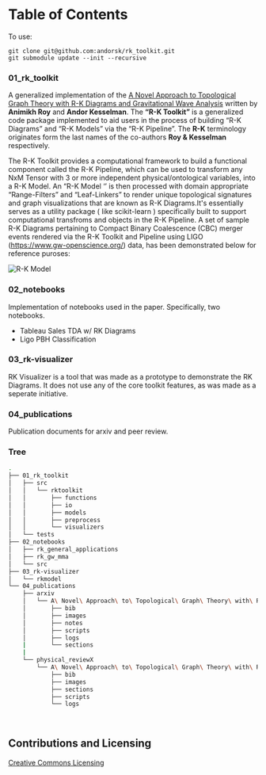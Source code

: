 # Table of Contents

To use:

```
git clone git@github.com:andorsk/rk_toolkit.git
git submodule update --init --recursive
```
### 01_rk_toolkit

A generalized implementation of the  [A Novel Approach to Topological Graph Theory with R-K Diagrams and Gravitational Wave Analysis](https://arxiv.org/abs/2201.06923) written by **Animikh Roy** and **Andor Kesselman**. The **“R-K Toolkit”** is a generalized code package implemented to aid users in the process of building “R-K Diagrams” and “R-K Models” via the “R-K Pipeline”. The **R-K** terminology originates form the last names of the co-authors **Roy & Kesselman** respectively.

The R-K Toolkit provides a computational framework to build a functional component called the R-K Pipeline, which can be used to transform any NxM Tensor with 3 or more independent physical/ontological variables, into a R-K Model. An “R-K Model ‘’ is then processed with domain appropriate “Range-Filters” and “Leaf-Linkers” to render unique topological signatures and graph visualizations that are known as R-K Diagrams.It's essentially serves as a utility package ( like scikit-learn ) specifically built to support computational transfroms and objects in
the R-K Pipeline. A set of sample R-K Diagrams pertaining to Compact Binary Coalescence (CBC) merger events rendered via the R-K Toolkit and Pipeline using LIGO (https://www.gw-openscience.org/) data, has been demonstrated below for reference puroses:

![R-K Model](https://user-images.githubusercontent.com/55942592/193401780-87de09e8-d182-4bf9-8604-c1a5938738df.gif)


### 02_notebooks

Implementation of notebooks used in the paper. Specifically, two notebooks.

* Tableau Sales TDA w/ RK Diagrams
* Ligo PBH Classification 

### 03_rk-visualizer

RK Visualizer is a tool that was made as a prototype to demonstrate the RK
Diagrams. It does not use any of the core toolkit features, as was made as a
seperate initiative.


### 04_publications 

Publication documents for arxiv and peer review.

### Tree
``` sh
.
├── 01_rk_toolkit
│   ├── src
│   │   └── rktoolkit
│   │       ├── functions
│   │       ├── io
│   │       ├── models
│   │       ├── preprocess
│   │       └── visualizers
│   └── tests
├── 02_notebooks
│   ├── rk_general_applications
│   ├── rk_gw_mma
│   └── src
├── 03_rk-visualizer
│   └── rkmodel
└── 04_publications
    ├── arxiv
    │   └── A\ Novel\ Approach\ to\ Topological\ Graph\ Theory\ with\ R-K\ Diagrams\ &\ GW\ Analysis
    │       ├── bib
    │       ├── images
    │       ├── notes
    │       ├── scripts
    │       ├── logs
    |       └── sections
    |
    └── physical_reviewX
        └── A\ Novel\ Approach\ to\ Topological\ Graph\ Theory\ with\ R-K\ Diagrams\ &\ GW\ Analysis
            ├── bib
            ├── images
            ├── sections
            ├── scripts
            └── logs
        
        

```
## Contributions and Licensing

[Creative Commons Licensing](https://creativecommons.org/licenses/by-nc/4.0/)
